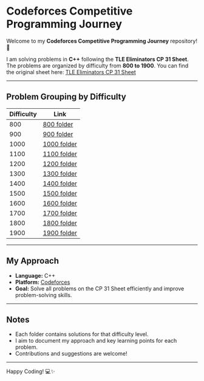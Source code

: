 # Codeforces Competitive Programming Journey

Welcome to my **Codeforces Competitive Programming Journey** repository! 🚀

I am solving problems in **C++** following the **TLE Eliminators CP 31 Sheet**.  
The problems are organized by difficulty from **800 to 1900**. You can find the original sheet here: [TLE Eliminators CP 31 Sheet](https://www.tle-eliminators.com/cp-sheet)

---

## Problem Grouping by Difficulty

| Difficulty | Link |
|------------|------|
| 800        | [800 folder](https://github.com/EvanBinu/Codeforces-Problem-Solving/tree/main/800) |
| 900        | [900 folder](https://github.com/EvanBinu/Codeforces-Problem-Solving/tree/main/900) |
| 1000       | [1000 folder](https://github.com/EvanBinu/Codeforces-Problem-Solving/tree/main) |
| 1100       | [1100 folder](https://github.com/EvanBinu/Codeforces-Problem-Solving/tree/main) |
| 1200       | [1200 folder](https://github.com/EvanBinu/Codeforces-Problem-Solving/tree/main) |
| 1300       | [1300 folder](https://github.com/EvanBinu/Codeforces-Problem-Solving/tree/main) |
| 1400       | [1400 folder](https://github.com/EvanBinu/Codeforces-Problem-Solving/tree/main) |
| 1500       | [1500 folder](https://github.com/EvanBinu/Codeforces-Problem-Solving/tree/main) |
| 1600       | [1600 folder](https://github.com/EvanBinu/Codeforces-Problem-Solving/tree/main) |
| 1700       | [1700 folder](https://github.com/EvanBinu/Codeforces-Problem-Solving/tree/main) |
| 1800       | [1800 folder](https://github.com/EvanBinu/Codeforces-Problem-Solving/tree/main) |
| 1900       | [1900 folder](https://github.com/EvanBinu/Codeforces-Problem-Solving/tree/main) |



---

## My Approach

- **Language:** C++  
- **Platform:** [Codeforces](https://codeforces.com/)  
- **Goal:** Solve all problems on the CP 31 Sheet efficiently and improve problem-solving skills.  

---

## Notes

- Each folder contains solutions for that difficulty level.  
- I aim to document my approach and key learning points for each problem.  
- Contributions and suggestions are welcome!  

---

Happy Coding! 💻✨
